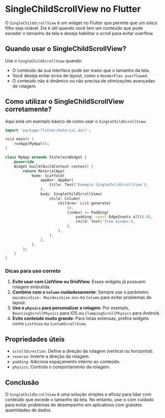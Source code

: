 # SingleChildScrollView no Flutter

O `SingleChildScrollView` é um widget no Flutter que permite que um único filho seja rolável. Ele é útil quando você tem um conteúdo que pode exceder o tamanho da tela e deseja habilitar o scroll para evitar overflow.

## Quando usar o SingleChildScrollView?

Use o `SingleChildScrollView` quando:

- O conteúdo da sua interface pode ser maior que o tamanho da tela.
- Você deseja evitar erros de layout, como o `RenderFlex overflowed`.
- O conteúdo não é dinâmico ou não precisa de otimizações avançadas de rolagem.

## Como utilizar o SingleChildScrollView corretamente?

Aqui está um exemplo básico de como usar o `SingleChildScrollView`:

```dart
import 'package:flutter/material.dart';

void main() {
    runApp(MyApp());
}

class MyApp extends StatelessWidget {
    @override
    Widget build(BuildContext context) {
        return MaterialApp(
            home: Scaffold(
                appBar: AppBar(
                    title: Text('Exemplo SingleChildScrollView'),
                ),
                body: SingleChildScrollView(
                    child: Column(
                        children: List.generate(
                            50,
                            (index) => Padding(
                                padding: const EdgeInsets.all(8.0),
                                child: Text('Item $index'),
                            ),
                        ),
                    ),
                ),
            ),
        );
    }
}
```

### Dicas para uso correto

1. **Evite usar com ListView ou GridView**: Esses widgets já possuem rolagem embutida.
2. **Combine com o `Column` cuidadosamente**: Sempre use o parâmetro `mainAxisSize: MainAxisSize.min` no `Column` para evitar problemas de layout.
3. **Use o `physics` para personalizar a rolagem**: Por exemplo, `BouncingScrollPhysics` para iOS ou `ClampingScrollPhysics` para Android.
4. **Evite conteúdo muito grande**: Para listas extensas, prefira widgets como `ListView` ou `CustomScrollView`.

## Propriedades úteis

- `scrollDirection`: Define a direção da rolagem (vertical ou horizontal).
- `reverse`: Inverte a direção da rolagem.
- `padding`: Adiciona espaçamento interno ao conteúdo.
- `physics`: Controla o comportamento da rolagem.

## Conclusão

O `SingleChildScrollView` é uma solução simples e eficaz para lidar com conteúdo que excede o tamanho da tela. No entanto, use-o com cuidado para evitar problemas de desempenho em aplicativos com grandes quantidades de dados.
